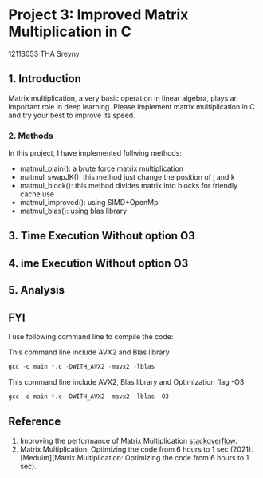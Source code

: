 # Project 3: Improved Matrix Multiplication in C
12113053 THA Sreyny

## 1. Introduction
Matrix multiplication, a very basic operation in linear algebra, plays an important role in deep learning.
Please implement matrix multiplication in C and try your best to improve its speed. 
### 2. Methods
In this project, I have implemented follwing methods:
- matmul_plain(): a brute force matrix multiplication
- matmul_swapJK(): this method just change the position of j and k
- matmul_block(): this method divides matrix into blocks for friendly cache use
- matmul_improved(): using SIMD+OpenMp
- matmul_blas(): using blas library
## 3. Time Execution Without option O3



## 4. ime Execution Without option O3

## 5. Analysis

## FYI
I use following command line to compile the code:

This command line include AVX2 and Blas library
```c
gcc -o main *.c -DWITH_AVX2 -mavx2 -lblas
```
This command line include AVX2, Blas library and Optimization flag -O3
```c
gcc -o main *.c -DWITH_AVX2 -mavx2 -lblas -O3
```
## Reference
1. Improving the performance of Matrix Multiplication [stackoverflow]([https://chat.openai.com/share/182f6445-acc3-4c6d-8467-190cbb2b3254](https://stackoverflow.com/questions/44375076/improving-the-performance-of-matrix-multiplication)).
2. Matrix Multiplication: Optimizing the code from 6 hours to 1 sec (2021). [Meduim](Matrix Multiplication: Optimizing the code from 6 hours to 1 sec).
